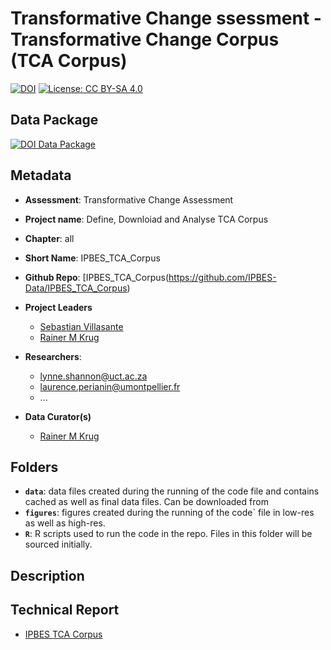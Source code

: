 # Transformative Change ssessment - Transformative Change Corpus (TCA Corpus)

[![DOI](https://zenodo.org/badge/DOI/99.9999/zenodo.9999999.svg)](https://doi.org/99.9999/zenodo.9999999)
[![License: CC BY-SA 4.0](https://img.shields.io/badge/License-CC_BY--SA_4.0-lightgrey.svg)](https://creativecommons.org/licenses/by-sa/4.0/)

## Data Package

[![DOI Data Package](https://zenodo.org/badge/DOI/99.9999/zenodo.9999999.svg)](https://doi.org/99.9999/zenodo.9999999)

## Metadata

- **Assessment**: Transformative Change Assessment
- **Project name**: Define, Downloiad and Analyse TCA Corpus 
- **Chapter**: all
- **Short Name**: IPBES_TCA_Corpus
- **Github Repo**: [IPBES_TCA_Corpus(https://github.com/IPBES-Data/IPBES_TCA_Corpus)

- **Project Leaders**
  - [Sebastian Villasante](mailto:s.villasante.arg@gmail.com)
  - [Rainer M Krug](mailto:Rainer.Krug@uzh.ch,Rainer@krugs.de)

- **Researchers**:
  - <lynne.shannon@uct.ac.za>
  - <laurence.perianin@umontpellier.fr>
  - ...

- **Data Curator(s)**
  - [Rainer M Krug](mailto:Rainer.Krug@uzh.ch,Rainer@krugs.de)

## Folders

- **`data`**: data files created during the running of the code file and contains cached as well as final data files. Can be downloaded from []()
- **`figures`**: figures created during the running of the code` file in low-res as well as high-res.
- **`R`**: R scripts used to run the code in the repo. Files in this folder will be sourced initially.

## Description

## Technical Report

- [IPBES TCA Corpus](IPBES_TCA_Corpus.html)
